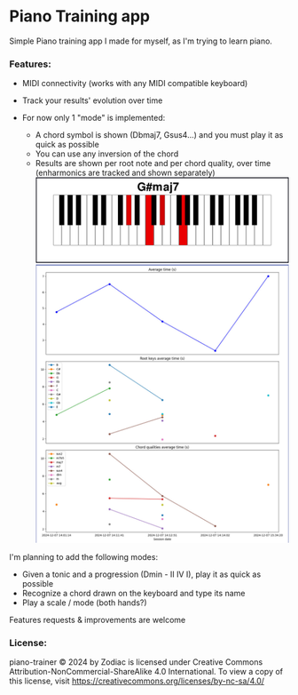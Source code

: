 # Piano Training app

Simple Piano training app I made for myself, as I'm trying to learn piano.

### Features:

- MIDI connectivity (works with any MIDI compatible keyboard)
- Track your results' evolution over time
- For now only 1 "mode" is implemented:

  - A chord symbol is shown (Dbmaj7, Gsus4...) and you must play it as quick as possible
  - You can use any inversion of the chord
  - Results are shown per root note and per chord quality, over time (enharmonics are tracked and shown separately)
    ![My Image](images/PlayChord.jpg)
    ![My Image](images/PlayChordResultsTracking.jpg)

I'm planning to add the following modes:

- Given a tonic and a progression (Dmin - II IV I), play it as quick as possible
- Recognize a chord drawn on the keyboard and type its name
- Play a scale / mode (both hands?)

Features requests & improvements are welcome

### License:

piano-trainer © 2024 by Zodiac is licensed under Creative Commons Attribution-NonCommercial-ShareAlike 4.0 International. To view a copy of this license, visit https://creativecommons.org/licenses/by-nc-sa/4.0/
